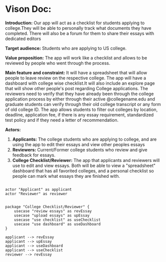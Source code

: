 # Vison Doc:
**Introduction:** Our app will act as a checklist for students applying to college.They will be able to personally track what documents they have completed. There will also be a forum for them to share their essays with dedicated editors

**Target audience:** Students who are applying to US college.

**Value proposition:** The app will work like a checklist and allows to be reviewed by people
who went through the process.

**Main feature and constraint:** It will have a spreadsheet that will allow people to leave review on the respective college.
The app will have a dashboard with college wise checklist.It will also include an explore page that will show other people's post regarding College applications.
The reviewers need to verify that they have already been through the college application process by either through their active @collegename.edu and graduate students can verify through their old college transcript or any form of old college ID.
The app allows students to filter out colleges by location, deadline, application fee, if there is any essay requirement, standardized test policy and if they need a letter of recommendation.

**Actors:**
1. **Applicants:** The college students who are applying to college, and are using the app to edit their essays and view other peoples essays
2. **Reviewers:** Current/Former college students who review and give feedback for essays.
3. **College Checklist/Reviewer:** The app that applicants and reviewers will use to edit and view essays. Both will be able to view a "spreadsheet" dashboard that has all favorited colleges, and a personal checklist so people can mark what essays they are finished with.

```plantuml

actor "Applicant" as applicant
actor "Reviewer" as reviewer


package "College Checklist/Reviewer" {
    usecase "review essays" as revEssay
    usecase "upload essays" as upEssay
    usecase "use checklist" as useChecklist
    usecase "use dashboard" as useDashboard
}

applicant --> revEssay
applicant --> upEssay
applicant --> useDashboard  
applicant --> useChecklist
reviewer --> revEssay

````



